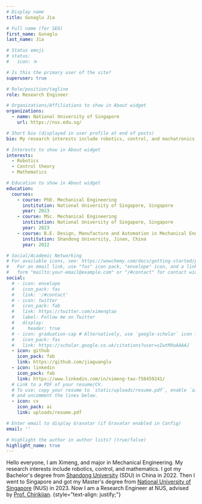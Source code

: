 ```yaml
---
# Display name
title: Gunaglu Jia

# Full name (for SEO)
first_name: Gunaglu
last_name: Jia

# Status emoji
# status:
#   icon: ☕️

# Is this the primary user of the site?
superuser: true

# Role/position/tagline
role: Research Engineer

# Organizations/Affiliations to show in About widget
organizations:
  - name: National University of Singapore
    url: https://nus.edu.sg/

# Short bio (displayed in user profile at end of posts)
bio: My research interests include robotics, control, and machatronics.

# Interests to show in About widget
interests:
  - Robotics
  - Control theory
  - Mathematics

# Education to show in About widget
education:
  courses:
    - course: PhD. Mechanical Engineering
      institution: National University of Singapore, Singapore
      year: 2023
    - course: MSc. Mechanical Engineering
      institution: National University of Singapore, Singapore
      year: 2023
    - course: B.E. Design, Manufacture and Automation in Mechanical Engineering
      institution: Shandong University, Jinan, China
      year: 2022

# Social/Academic Networking
# For available icons, see: https://wowchemy.com/docs/getting-started/page-builder/#icons
#   For an email link, use "fas" icon pack, "envelope" icon, and a link in the
#   form "mailto:your-email@example.com" or "/#contact" for contact widget.
social:
  # - icon: envelope
  #   icon_pack: fas
  #   link: '/#contact'
  # - icon: twitter
  #   icon_pack: fab
  #   link: https://twitter.com/ximengtao
  #   label: Follow me on Twitter
  #   display:
  #     header: true
  # - icon: graduation-cap # Alternatively, use `google-scholar` icon from `ai` icon pack
  #   icon_pack: fas
  #   link: https://scholar.google.co.uk/citations?user=sIwtMXoAAAAJ
  - icon: github
    icon_pack: fab
    link: https://github.com/jiaguanglu
  - icon: linkedin
    icon_pack: fab
    link: https://www.linkedin.com/in/ximeng-tao-758459241/
  # Link to a PDF of your resume/CV.
  # To use: copy your resume to `static/uploads/resume.pdf`, enable `ai` icons in `params.yaml`,
  # and uncomment the lines below.
  - icon: cv
    icon_pack: ai
    link: uploads/resume.pdf

# Enter email to display Gravatar (if Gravatar enabled in Config)
email: ''

# Highlight the author in author lists? (true/false)
highlight_name: true
---
```


Hello everyone, I am Ximeng, and major in Mechanical Engineering. My research interests include robotics, control, and mathematics. I got my Bachelor's degree from [Shandong University](https://www.en.sdu.edu.cn/) (SDU) in China in 2022. Then I went to Singapore and got my Master's degree from [National University of Singapore](https://nus.edu.sg/) (NUS) in 2023. Now I am a Research Engineer at NUS, advised by [Prof. Chirikjian](https://chirikjianlab.github.io/).
{style="text-align: justify;"}
